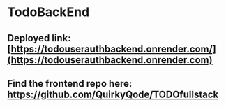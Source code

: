 # TodoBackEnd

## Deployed link: [https://todouserauthbackend.onrender.com/](https://todouserauthbackend.onrender.com)

## Find the frontend repo here: https://github.com/QuirkyQode/TODOfullstack

